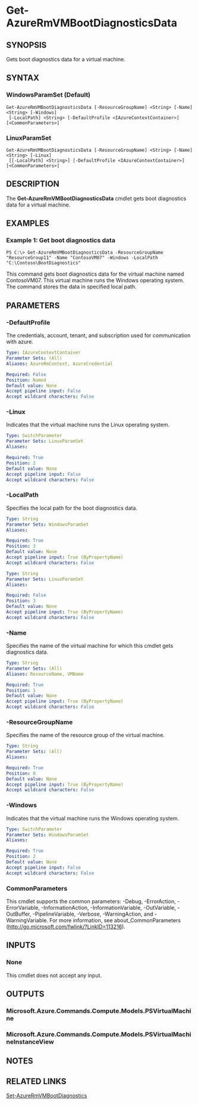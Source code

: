 ﻿---
external help file: Microsoft.Azure.Commands.Compute.dll-Help.xml
Module Name: AzureRM.Compute
ms.assetid: 15CAC050-F2E9-4872-88E7-516A6D194FAB
online version: https://docs.microsoft.com/en-us/powershell/module/azurerm.compute/get-azurermvmbootdiagnosticsdata
schema: 2.0.0
---

# Get-AzureRmVMBootDiagnosticsData

## SYNOPSIS
Gets boot diagnostics data for a virtual machine.

## SYNTAX

### WindowsParamSet (Default)
```
Get-AzureRmVMBootDiagnosticsData [-ResourceGroupName] <String> [-Name] <String> [-Windows]
 [-LocalPath] <String> [-DefaultProfile <IAzureContextContainer>] [<CommonParameters>]
```

### LinuxParamSet
```
Get-AzureRmVMBootDiagnosticsData [-ResourceGroupName] <String> [-Name] <String> [-Linux]
 [[-LocalPath] <String>] [-DefaultProfile <IAzureContextContainer>] [<CommonParameters>]
```

## DESCRIPTION
The **Get-AzureRmVMBootDiagnosticsData** cmdlet gets boot diagnostics data for a virtual machine.

## EXAMPLES

### Example 1: Get boot diagnostics data
```
PS C:\> Get-AzureRmVMBootDiagnosticsData -ResourceGroupName "ResourceGroup11" -Name "ContosoVM07" -Windows -LocalPath "C:\Contoso\BootDiagnostics"
```

This command gets boot diagnostics data for the virtual machine named ContosoVM07.
This virtual machine runs the Windows operating system.
The command stores the data in specified local path.

## PARAMETERS

### -DefaultProfile
The credentials, account, tenant, and subscription used for communication with azure.

```yaml
Type: IAzureContextContainer
Parameter Sets: (All)
Aliases: AzureRmContext, AzureCredential

Required: False
Position: Named
Default value: None
Accept pipeline input: False
Accept wildcard characters: False
```

### -Linux
Indicates that the virtual machine runs the Linux operating system.

```yaml
Type: SwitchParameter
Parameter Sets: LinuxParamSet
Aliases:

Required: True
Position: 2
Default value: None
Accept pipeline input: False
Accept wildcard characters: False
```

### -LocalPath
Specifies the local path for the boot diagnostics data.

```yaml
Type: String
Parameter Sets: WindowsParamSet
Aliases:

Required: True
Position: 3
Default value: None
Accept pipeline input: True (ByPropertyName)
Accept wildcard characters: False
```

```yaml
Type: String
Parameter Sets: LinuxParamSet
Aliases:

Required: False
Position: 3
Default value: None
Accept pipeline input: True (ByPropertyName)
Accept wildcard characters: False
```

### -Name
Specifies the name of the virtual machine for which this cmdlet gets diagnostics data.

```yaml
Type: String
Parameter Sets: (All)
Aliases: ResourceName, VMName

Required: True
Position: 1
Default value: None
Accept pipeline input: True (ByPropertyName)
Accept wildcard characters: False
```

### -ResourceGroupName
Specifies the name of the resource group of the virtual machine.

```yaml
Type: String
Parameter Sets: (All)
Aliases:

Required: True
Position: 0
Default value: None
Accept pipeline input: True (ByPropertyName)
Accept wildcard characters: False
```

### -Windows
Indicates that the virtual machine runs the Windows operating system.

```yaml
Type: SwitchParameter
Parameter Sets: WindowsParamSet
Aliases:

Required: True
Position: 2
Default value: None
Accept pipeline input: False
Accept wildcard characters: False
```

### CommonParameters
This cmdlet supports the common parameters: -Debug, -ErrorAction, -ErrorVariable, -InformationAction, -InformationVariable, -OutVariable, -OutBuffer, -PipelineVariable, -Verbose, -WarningAction, and -WarningVariable. For more information, see about_CommonParameters (http://go.microsoft.com/fwlink/?LinkID=113216).

## INPUTS

### None
This cmdlet does not accept any input.

## OUTPUTS

### Microsoft.Azure.Commands.Compute.Models.PSVirtualMachine

### Microsoft.Azure.Commands.Compute.Models.PSVirtualMachineInstanceView

## NOTES

## RELATED LINKS

[Set-AzureRmVMBootDiagnostics](./Set-AzureRmVMBootDiagnostics.md)


